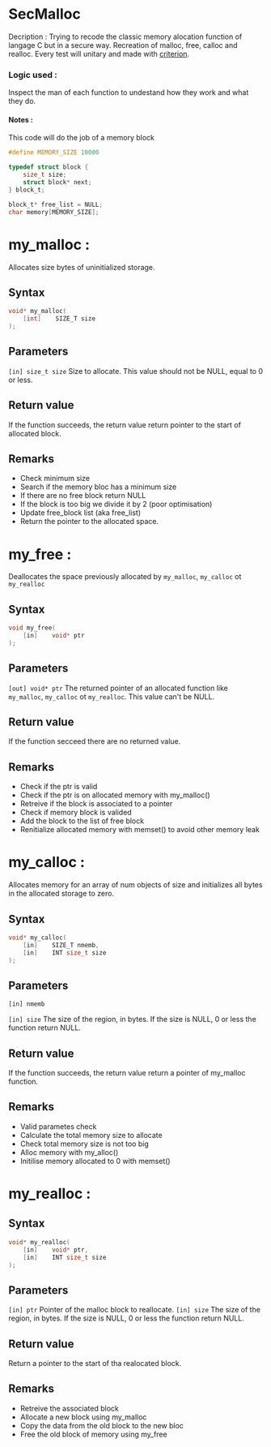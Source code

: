 # SecMalloc
Decription : Trying to recode the classic memory alocation function of langage C but in a secure way. Recreation of malloc, free, calloc and realloc.
Every test will unitary and made with [criterion](https://criterion.readthedocs.io/en/master/intro.html).

### Logic used :
Inspect the man of each function to undestand how they work and what they do.

#### Notes :
This code will do the job of a memory block
```c
#define MEMORY_SIZE 10000

typedef struct block {
    size_t size;
    struct block* next;
} block_t;

block_t* free_list = NULL;
char memory[MEMORY_SIZE];
```

# my_malloc :
Allocates size bytes of uninitialized storage. 

## Syntax
```c
void* my_malloc(
    [int]    SIZE_T size
);
```
## Parameters
`[in] size_t size`
Size to allocate. This value should not be NULL, equal to 0 or less.

## Return value
If the function succeeds, the return value return pointer to the start of allocated block.

## Remarks
- Check minimum size
- Search if the memory bloc has a minimum size
- If there are no free block return NULL
- If the block is too big we divide it by 2 (poor optimisation)
- Update free_block list (aka free_list)
- Return the pointer to the allocated space.

# my_free :
Deallocates the space previously allocated by `my_malloc`, `my_calloc` ot `my_realloc`

## Syntax
```c
void my_free(
    [in]    void* ptr
);
```
## Parameters 
`[out] void* ptr`
The returned pointer of an allocated function like `my_malloc`, `my_calloc` ot `my_realloc`. This value can't be NULL.

## Return value
If the function secceed there are no returned value.

## Remarks
- Check if the ptr is valid
- Check if the ptr is on allocated memory with my_malloc()
- Retreive if the block is associated to a pointer
- Check if memory block is valided
- Add the block to the list of free block
- Renitialize allocated memory with memset() to avoid other memory leak

# my_calloc :
Allocates memory for an array of num objects of size and initializes all bytes in the allocated storage to zero.

## Syntax
```c
void* my_calloc(
    [in]    SIZE_T nmemb,
    [in]    INT size_t size
);
```


## Parameters 
`[in] nmemb`

`[in] size`
The size of the region, in bytes. If the size is NULL, 0 or less the function return NULL.

## Return value
If the function succeeds, the return value return a pointer of my_malloc function.

## Remarks
- Valid parametes check
- Calculate the total memory size to allocate
- Check total memory size is not too big
- Alloc memory with my_alloc()
- Initilise memory allocated to 0 with memset()    

# my_realloc :
## Syntax
```c
void* my_realloc(
    [in]    void* ptr,
    [in]    INT size_t size
);
```

## Parameters 
`[in] ptr`
Pointer of the malloc block to reallocate.
`[in] size`
The size of the region, in bytes. If the size is NULL, 0 or less the function return NULL.

## Return value
Return a pointer to the start of tha realocated block.

## Remarks
- Retreive the associated block
- Allocate a new block using my_malloc
- Copy the data from the old block to the new bloc
- Free the old block of memory using my_free
